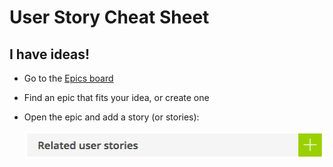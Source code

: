 # User Story Cheat Sheet

## I have ideas!

* Go to the [Epics board][epics]
* Find an epic that fits your idea, or create one
* Open the epic and add a story (or stories):

  <img src='images/taiga-epic-add-story.png' width='485' height='45' />



[epics]: https://tree.taiga.io/project/mei-biopocket/epics
